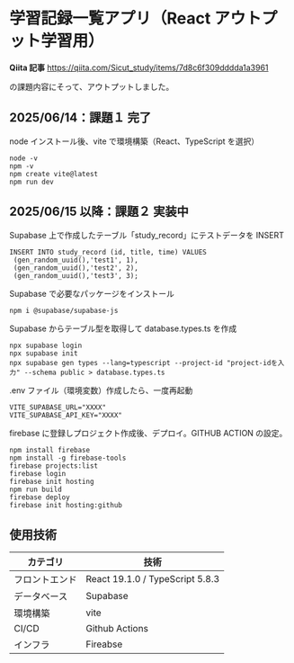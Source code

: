 # 学習記録一覧アプリ（React アウトプット学習用）

**Qiita 記事**
https://qiita.com/Sicut_study/items/7d8c6f309dddda1a3961

の課題内容にそって、アウトプットしました。

## 2025/06/14：課題１ 完了

node インストール後、vite で環境構築（React、TypeScript を選択）

```
node -v
npm -v
npm create vite@latest
npm run dev
```

## 2025/06/15 以降：課題２ 実装中

Supabase 上で作成したテーブル「study_record」にテストデータを INSERT

```
INSERT INTO study_record (id, title, time) VALUES
 (gen_random_uuid(),'test1', 1),
 (gen_random_uuid(),'test2', 2),
 (gen_random_uuid(),'test3', 3);
```

Supabase で必要なパッケージをインストール

```
npm i @supabase/supabase-js
```

Supabase からテーブル型を取得して database.types.ts を作成

```
npx supabase login
npx supabase init
npx supabase gen types --lang=typescript --project-id "project-idを入力" --schema public > database.types.ts
```

.env ファイル（環境変数）作成したら、一度再起動

```
VITE_SUPABASE_URL="XXXX"
VITE_SUPABASE_API_KEY="XXXX"
```

firebase に登録しプロジェクト作成後、デプロイ。GITHUB ACTION の設定。

```
npm install firebase
npm install -g firebase-tools
firebase projects:list
firebase login
firebase init hosting
npm run build
firebase deploy
firebase init hosting:github
```

## 使用技術

| カテゴリ       | 技術                            |
| -------------- | ------------------------------- |
| フロントエンド | React 19.1.0 / TypeScript 5.8.3 |
| データベース   | Supabase                        |
| 環境構築       | vite                            |
| CI/CD          | Github Actions                  |
| インフラ       | Fireabse                        |
